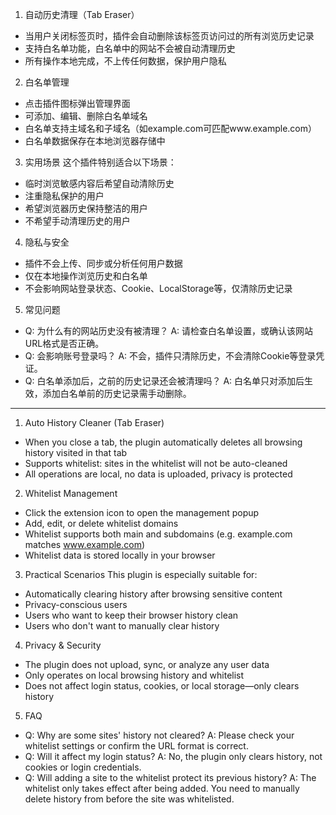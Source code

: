 1. 自动历史清理（Tab Eraser）
- 当用户关闭标签页时，插件会自动删除该标签页访问过的所有浏览历史记录
- 支持白名单功能，白名单中的网站不会被自动清理历史
- 所有操作本地完成，不上传任何数据，保护用户隐私

2. 白名单管理
- 点击插件图标弹出管理界面
- 可添加、编辑、删除白名单域名
- 白名单支持主域名和子域名（如example.com可匹配www.example.com）
- 白名单数据保存在本地浏览器存储中

3. 实用场景
这个插件特别适合以下场景：
- 临时浏览敏感内容后希望自动清除历史
- 注重隐私保护的用户
- 希望浏览器历史保持整洁的用户
- 不希望手动清理历史的用户

4. 隐私与安全
- 插件不会上传、同步或分析任何用户数据
- 仅在本地操作浏览历史和白名单
- 不会影响网站登录状态、Cookie、LocalStorage等，仅清除历史记录

5. 常见问题
- Q: 为什么有的网站历史没有被清理？
  A: 请检查白名单设置，或确认该网站URL格式是否正确。
- Q: 会影响账号登录吗？
  A: 不会，插件只清除历史，不会清除Cookie等登录凭证。
- Q: 白名单添加后，之前的历史记录还会被清理吗？
  A: 白名单只对添加后生效，添加白名单前的历史记录需手动删除。

---

1. Auto History Cleaner (Tab Eraser)
- When you close a tab, the plugin automatically deletes all browsing history visited in that tab
- Supports whitelist: sites in the whitelist will not be auto-cleaned
- All operations are local, no data is uploaded, privacy is protected

2. Whitelist Management
- Click the extension icon to open the management popup
- Add, edit, or delete whitelist domains
- Whitelist supports both main and subdomains (e.g. example.com matches www.example.com)
- Whitelist data is stored locally in your browser

3. Practical Scenarios
This plugin is especially suitable for:
- Automatically clearing history after browsing sensitive content
- Privacy-conscious users
- Users who want to keep their browser history clean
- Users who don't want to manually clear history

4. Privacy & Security
- The plugin does not upload, sync, or analyze any user data
- Only operates on local browsing history and whitelist
- Does not affect login status, cookies, or local storage—only clears history

5. FAQ
- Q: Why are some sites' history not cleared?
  A: Please check your whitelist settings or confirm the URL format is correct.
- Q: Will it affect my login status?
  A: No, the plugin only clears history, not cookies or login credentials.
- Q: Will adding a site to the whitelist protect its previous history?
  A: The whitelist only takes effect after being added. You need to manually delete history from before the site was whitelisted. 